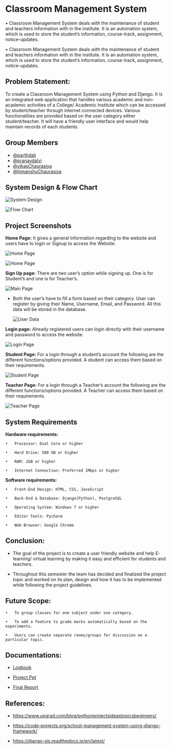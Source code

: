 # Classroom Management System

• Classroom Management System deals with the maintenance of student and teachers information with in the institute. 
It is an automation system, which is used to store the student’s information, course-track, assignment, notice-updates.  

• Classroom Management System deals with the maintenance of student and teachers information with in the institute. It is an automation system, which is used to store the student’s information, course-track, assignment, notice-updates. 

## Problem Statement:
To create a Classroom Management System using Python and Django. 
It is an integrated web application that handles various academic and non-academic activities of a College/ Academic Institute which can be accessed by student/teacher through internet connected devices. 
Various functionalities are provided based on the user category either student/teacher. It will have a friendly user interface and would help maintain records of each students.

## Group Members

 - [@parthdali](https://github.com/parthd06)
 - [@pranavdalvi](https://github.com/PRANAVD-10)
 - [@vikasChaurasiya](https://github.com/ShivamB10)
 - [@himanshuChaurasiya](https://github.com/ShivamB10)

## System Design & Flow Chart

![System Design]()

![Flow Chart]()

## Project Screenshots
**Home Page:**
It gives a general Information regarding to the website and users have to login or Signup to access the Website.

![Home Page]()

![Home Page]()

**Sign Up page:** 
There are two user’s option while signing up. One is for Student’s and one is for Teacher’s. 

![Main Page]()

- Both the user’s have to fill a form based on their category. User can register by giving their Name, Username, Email, and Password. All this data will be stored in the database.

  ![User Data]()

**Login page:**
Already registered users can login directly with their username and password to access the website. 

![Login Page]()

**Student Page:**
For a login through a student’s account the following are the different functions/options provided. A student can access them based on their requirements.

![Student Page]()

**Teacher Page:** 
For a login through a Teacher’s account the following are the different functions/options provided. A Teacher can access them based on their requirements.

![Teacher Page]()

## System Requirements

**Hardware requirements:**

    •	Processor: Dual Core or higher

    •	Hard Drive: 500 GB or higher

    •	RAM: 2GB or higher

    •	Internet Connection: Preferred 1Mbps or higher

**Software requirements:**

    •	Front-End Design: HTML, CSS, JavaScript

    •	Back-End & Database: Django(Python), PostgreSQL

    •	Operating System: Windows 7 or higher

    •	Editor Tools: Pycharm 

    •	Web Browser: Google Chrome 

## Conclusion:

- The goal of the project is to create a user friendly website and help E-learning/ virtual learning by making it easy and efficient for students and teachers. 

- Throughout this semester the team has decided and finalized the project topic and worked on its plan, design and how it has to be implemented while following the project guidelines.

## Future Scope:

    •	To group classes for one subject under one category.

    •	To add a feature to grade marks automatically based on the experiments.

    •	Users can create separate rooms/groups for discussion on a particular topic.

## Documentations:

- [Logbook]()

- [Project Ppt]()

- [Final Report]()

## References:

- https://www.upgrad.com/blog/python­projects­ideas­topics­beginners/ 

- https://code-projects.org/school-management-system-using-django-framework/

- https://django-sis.readthedocs.io/en/latest/
